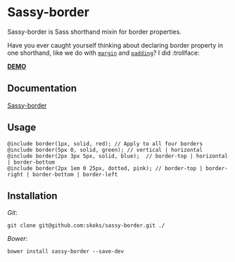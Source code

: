 # Sassy-border

Sassy-border is Sass shorthand mixin for border properties. 

Have you ever caught yourself thinking about declaring border property in one shorthand, like we do with [`margin`](https://developer.mozilla.org/en-US/docs/Web/CSS/margin) and [`padding`](https://developer.mozilla.org/en-US/docs/Web/CSS/padding)? I did :trollface:

__[DEMO](http://codepen.io/Skoks/pen/zGdmyQ)__

## Documentation

[Sassy-border](http://skoks.github.io/sassy-borders/)

## Usage

```
@include border(1px, solid, red); // Apply to all four borders
@include border(5px 0, solid, green); // vertical | horizontal
@include border(2px 3px 5px, solid, blue);  // border-top | horizontal | border-bottom
@include border(2px 1em 0 25px, dotted, pink); // border-top | border-right | border-bottom | border-left
```

## Installation

_Git_:

```
git clone git@github.com:skoks/sassy-border.git ./
```

_Bower_:

```
bower install sassy-border --save-dev
```


